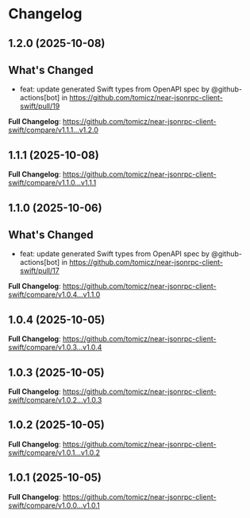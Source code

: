 # Changelog

## 1.2.0 (2025-10-08)

## What's Changed
* feat: update generated Swift types from OpenAPI spec by @github-actions[bot] in https://github.com/tomicz/near-jsonrpc-client-swift/pull/19


**Full Changelog**: https://github.com/tomicz/near-jsonrpc-client-swift/compare/v1.1.1...v1.2.0

## 1.1.1 (2025-10-08)

**Full Changelog**: https://github.com/tomicz/near-jsonrpc-client-swift/compare/v1.1.0...v1.1.1

## 1.1.0 (2025-10-06)

## What's Changed
* feat: update generated Swift types from OpenAPI spec by @github-actions[bot] in https://github.com/tomicz/near-jsonrpc-client-swift/pull/17


**Full Changelog**: https://github.com/tomicz/near-jsonrpc-client-swift/compare/v1.0.4...v1.1.0

## 1.0.4 (2025-10-05)

**Full Changelog**: https://github.com/tomicz/near-jsonrpc-client-swift/compare/v1.0.3...v1.0.4

## 1.0.3 (2025-10-05)

**Full Changelog**: https://github.com/tomicz/near-jsonrpc-client-swift/compare/v1.0.2...v1.0.3

## 1.0.2 (2025-10-05)

**Full Changelog**: https://github.com/tomicz/near-jsonrpc-client-swift/compare/v1.0.1...v1.0.2

## 1.0.1 (2025-10-05)

**Full Changelog**: https://github.com/tomicz/near-jsonrpc-client-swift/compare/v1.0.0...v1.0.1
